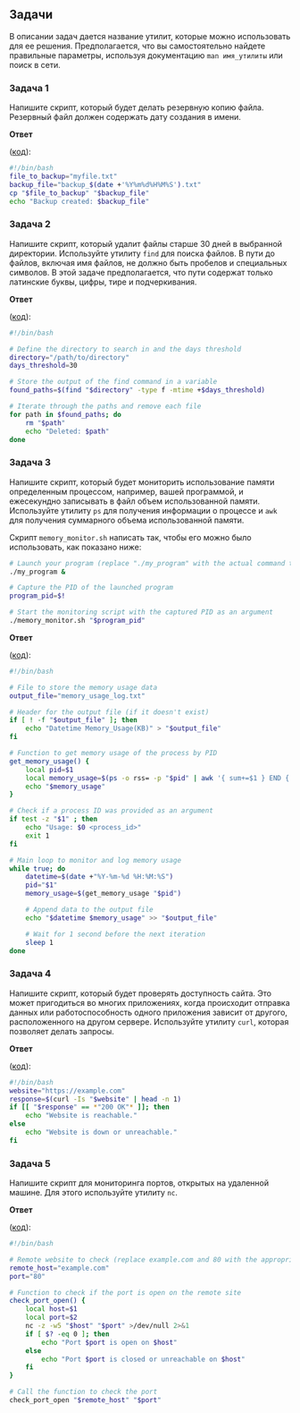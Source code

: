 ## Задачи

В описании задач дается название утилит, которые можно использовать для ее решения. Предполагается, что вы самостоятельно найдете правильные параметры, используя документацию `man имя_утилиты` или поиск в сети.

### Задача 1

Напишите скрипт, который будет делать резервную копию файла. Резервный файл должен содержать дату создания в имени.

**Ответ**

([код](/projects/bash/file_backup.sh)):

```bash
#!/bin/bash
file_to_backup="myfile.txt"
backup_file="backup_$(date +'%Y%m%d%H%M%S').txt"
cp "$file_to_backup" "$backup_file"
echo "Backup created: $backup_file"
```

### Задача 2

Напишите скрипт, который удaлит файлы старше 30 дней в выбранной директории. Используйте утилиту `find` для поиска файлов. В пути до файлов, включая имя файлов, не должно быть пробелов и специальных символов. В этой задаче предполагается, что пути содержат только латинские буквы, цифры, тире и подчеркивания.

**Ответ**

([код](/projects/bash/old_file_remover.sh)):

```bash
#!/bin/bash

# Define the directory to search in and the days threshold
directory="/path/to/directory"
days_threshold=30

# Store the output of the find command in a variable
found_paths=$(find "$directory" -type f -mtime +$days_threshold)

# Iterate through the paths and remove each file
for path in $found_paths; do
    rm "$path"
    echo "Deleted: $path"
done
```

### Задача 3

Напишите скрипт, который будет мониторить использование памяти определенным процессом, например, вашей программой, и ежесекундно записывать в файл объем использованной памяти. Используйте утилиту `ps` для получения информации о процессе и `awk` для получения суммарного объема использованной памяти.

Cкрипт `memory_monitor.sh` написать так, чтобы его можно было использовать, как показано ниже:

```bash
# Launch your program (replace "./my_program" with the actual command to run your program)
./my_program &

# Capture the PID of the launched program
program_pid=$!

# Start the monitoring script with the captured PID as an argument
./memory_monitor.sh "$program_pid"
```

**Ответ**

([код](/projects/bash/memory_usage_monitor.sh)):

```bash
#!/bin/bash

# File to store the memory usage data
output_file="memory_usage_log.txt"

# Header for the output file (if it doesn't exist)
if [ ! -f "$output_file" ]; then
    echo "Datetime Memory_Usage(KB)" > "$output_file"
fi

# Function to get memory usage of the process by PID
get_memory_usage() {
    local pid=$1
    local memory_usage=$(ps -o rss= -p "$pid" | awk '{ sum+=$1 } END { print sum }')
    echo "$memory_usage"
}

# Check if a process ID was provided as an argument
if test -z "$1" ; then
    echo "Usage: $0 <process_id>"
    exit 1
fi

# Main loop to monitor and log memory usage
while true; do
    datetime=$(date +"%Y-%m-%d %H:%M:%S")
    pid="$1"
    memory_usage=$(get_memory_usage "$pid")

    # Append data to the output file
    echo "$datetime $memory_usage" >> "$output_file"

    # Wait for 1 second before the next iteration
    sleep 1
done
```

### Задача 4

Напишите скрипт, который будет проверять доступность cайта. Это может пригодиться во многих приложениях, когда происходит отправка данных или работоспособность одного приложения зависит от другого, расположенного на другом сервере. Используйте утилиту `curl`, которая позволяет делать запросы.

**Ответ**

([код](/projects/bash/site_availability_checker.sh)):

```bash
#!/bin/bash
website="https://example.com"
response=$(curl -Is "$website" | head -n 1)
if [[ "$response" == *"200 OK"* ]]; then
    echo "Website is reachable."
else
    echo "Website is down or unreachable."
fi
```

### Задача 5

Напишите скрипт для мониторинга портов, открытых на удаленной машине. Для этого используйте утилиту `nc`.

**Ответ**

([код](/projects/bash/open_ports_checker.sh)):

```bash
#!/bin/bash

# Remote website to check (replace example.com and 80 with the appropriate values)
remote_host="example.com"
port="80"

# Function to check if the port is open on the remote site
check_port_open() {
    local host=$1
    local port=$2
    nc -z -w5 "$host" "$port" >/dev/null 2>&1
    if [ $? -eq 0 ]; then
        echo "Port $port is open on $host"
    else
        echo "Port $port is closed or unreachable on $host"
    fi
}

# Call the function to check the port
check_port_open "$remote_host" "$port"
```

